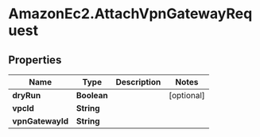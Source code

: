 # AmazonEc2.AttachVpnGatewayRequest

## Properties

Name | Type | Description | Notes
------------ | ------------- | ------------- | -------------
**dryRun** | **Boolean** |  | [optional] 
**vpcId** | **String** |  | 
**vpnGatewayId** | **String** |  | 


